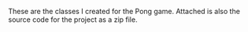 These are the classes I created for the Pong game.
Attached is also the source code for the project as a zip file.
